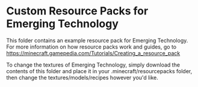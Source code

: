 # Custom Resource Packs for Emerging Technology

This folder contains an example resource pack for Emerging Technology. For more information on how resource packs work and guides, go to https://minecraft.gamepedia.com/Tutorials/Creating_a_resource_pack

To change the textures of Emerging Technology, simply download the contents of this folder and place it in your .minecraft/resourcepacks folder, then change the textures/models/recipes however you'd like.
